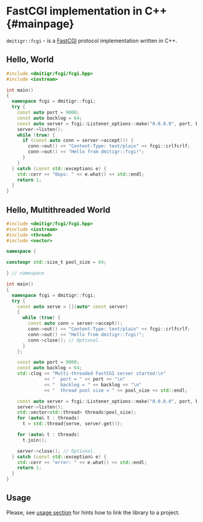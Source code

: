 # FastCGI implementation in C++ {#mainpage}

`dmitigr::fcgi` - is a [FastCGI] protocol implementation written in C++.

## Hello, World

```cpp
#include <dmitigr/fcgi/fcgi.hpp>
#include <iostream>

int main()
{
  namespace fcgi = dmitigr::fcgi;
  try {
    const auto port = 9000;
    const auto backlog = 64;
    const auto server = fcgi::Listener_options::make("0.0.0.0", port, backlog)->make_listener();
    server->listen();
    while (true) {
      if (const auto conn = server->accept()) {
        conn->out() << "Content-Type: text/plain" << fcgi::crlfcrlf;
        conn->out() << "Hello from dmitigr::fcgi!";
      }
    }
  } catch (const std::exception& e) {
    std::cerr << "Oops: " << e.what() << std::endl;
    return 1;
  }
}
```

## Hello, Multithreaded World

```cpp
#include <dmitigr/fcgi/fcgi.hpp>
#include <iostream>
#include <thread>
#include <vector>

namespace {

constexpr std::size_t pool_size = 64;

} // namespace

int main()
{
  namespace fcgi = dmitigr::fcgi;
  try {
    const auto serve = [](auto* const server)
    {
      while (true) {
        const auto conn = server->accept();
        conn->out() << "Content-Type: text/plain" << fcgi::crlfcrlf;
        conn->out() << "Hello from dmitigr::fcgi!";
        conn->close(); // Optional.
      }
    };

    const auto port = 9000;
    const auto backlog = 64;
    std::clog << "Multi-threaded FastCGI server started:\n"
              << "  port = " << port << "\n"
              << "  backlog = " << backlog << "\n"
              << "  thread pool size = " << pool_size << std::endl;

    const auto server = fcgi::Listener_options::make("0.0.0.0", port, backlog)->make_listener();
    server->listen();
    std::vector<std::thread> threads(pool_size);
    for (auto& t : threads)
      t = std::thread{serve, server.get()};

    for (auto& t : threads)
      t.join();

    server->close(); // Optional.
  } catch (const std::exception& e) {
    std::cerr << "error: " << e.what() << std::endl;
    return 1;
  }
}
```

## Usage

Please, see [usage section][dmitigr_cpplipa_usage] for hints how to link the
library to a project.

[dmitigr_cpplipa_usage]: https://github.com/dmitigr/cpplipa.git#usage

[FastCGI]: https://en.wikipedia.org/wiki/FastCGI
